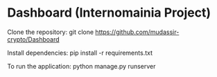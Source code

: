 # Dashboard (Internomainia Project)

Clone the repository: git clone https://github.com/mudassir-crypto/Dashboard

Install dependencies:
pip install -r requirements.txt

To run the application:
python manage.py runserver
